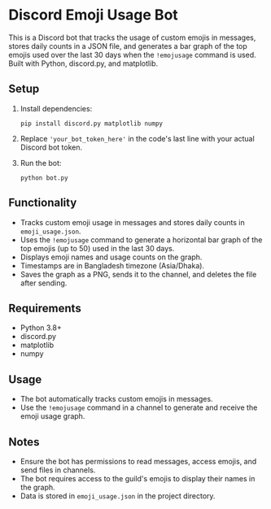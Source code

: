 # Discord Emoji Usage Bot

This is a Discord bot that tracks the usage of custom emojis in messages, stores daily counts in a JSON file, and generates a bar graph of the top emojis used over the last 30 days when the `!emojusage` command is used. Built with Python, discord.py, and matplotlib.

## Setup

1. Install dependencies:
   ```command prompt
   pip install discord.py matplotlib numpy
   ```

2. Replace `'your_bot_token_here'` in the code's last line with your actual Discord bot token.

3. Run the bot:
   ```command prompt
   python bot.py
   ```

## Functionality

- Tracks custom emoji usage in messages and stores daily counts in `emoji_usage.json`.
- Uses the `!emojusage` command to generate a horizontal bar graph of the top emojis (up to 50) used in the last 30 days.
- Displays emoji names and usage counts on the graph.
- Timestamps are in Bangladesh timezone (Asia/Dhaka).
- Saves the graph as a PNG, sends it to the channel, and deletes the file after sending.

## Requirements

- Python 3.8+
- discord.py
- matplotlib
- numpy

## Usage

- The bot automatically tracks custom emojis in messages.
- Use the `!emojusage` command in a channel to generate and receive the emoji usage graph.

## Notes

- Ensure the bot has permissions to read messages, access emojis, and send files in channels.
- The bot requires access to the guild's emojis to display their names in the graph.
- Data is stored in `emoji_usage.json` in the project directory.
